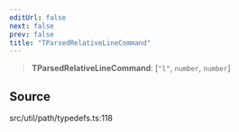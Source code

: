 ```yaml
---
editUrl: false
next: false
prev: false
title: "TParsedRelativeLineCommand"
---
```


> **TParsedRelativeLineCommand**: [`"l"`, `number`, `number`]

## Source

src/util/path/typedefs.ts:118

